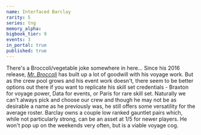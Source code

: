 ```yaml
---
name: Interfaced Barclay
rarity: 5
series: tng
memory_alpha:
bigbook_tier: 9
events: 3
in_portal: true
published: true
---
```


There's a Broccoli/vegetable joke somewhere in here… Since his 2016 release, [_Mr. Broccoli_](https://www.youtube.com/watch?v=JE-_S6tyLaE) has built up a lot of goodwill with his voyage work. But as the crew pool grows and his event work doesn't, there seem to be better options out there if you want to replicate his skill set credentials - Braxton for voyage power, Data for events, or Paris for rare skill set. Naturally we can't always pick and choose our crew and though he may not be as desirable a name as he previously was, he still offers some versatility for the average roster. Barclay owns a couple low ranked gauntlet pairs which, while not particularly strong, can be an asset at 1/5 for newer players. He won't pop up on the weekends very often, but is a viable voyage cog.
